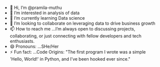 - 👋 Hi, I’m @pramila-muthu
- 👀 I’m interested in analysis of data
- 🌱 I’m currently learning Data science
- 💞️ I’m looking to collaborate on leveraging data to drive business growth
- 📫 How to reach me ...I’m always open to discussing projects, collaborating, or just connecting with fellow developers and tech enthusiasts.
- 😄 Pronouns: ...SHe/Her
- ⚡ Fun fact: ...Code Origins: "The first program I wrote was a simple 'Hello, World!' in Python, and I’ve been hooked ever since."

<!---
pramila-muthu/pramila-muthu is a ✨ special ✨ repository because its `README.md` (this file) appears on your GitHub profile.
You can click the Preview link to take a look at your changes.
--->
